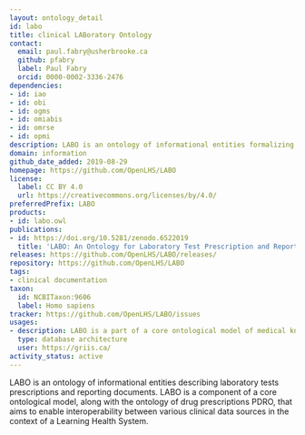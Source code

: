 ```yaml
---
layout: ontology_detail
id: labo
title: clinical LABoratory Ontology
contact:
  email: paul.fabry@usherbrooke.ca
  github: pfabry
  label: Paul Fabry
  orcid: 0000-0002-3336-2476
dependencies:
- id: iao
- id: obi
- id: ogms
- id: omiabis
- id: omrse
- id: opmi
description: LABO is an ontology of informational entities formalizing clinical laboratory tests prescriptions and reporting documents.
domain: information
github_date_added: 2019-08-29
homepage: https://github.com/OpenLHS/LABO
license:
  label: CC BY 4.0
  url: https://creativecommons.org/licenses/by/4.0/
preferredPrefix: LABO
products:
- id: labo.owl
publications:
- id: https://doi.org/10.5281/zenodo.6522019
  title: 'LABO: An Ontology for Laboratory Test Prescription and Reporting'
releases: https://github.com/OpenLHS/LABO/releases/
repository: https://github.com/OpenLHS/LABO
tags:
- clinical documentation
taxon:
  id: NCBITaxon:9606
  label: Homo sapiens
tracker: https://github.com/OpenLHS/LABO/issues
usages:
- description: LABO is a part of a core ontological model of medical knowledge in the PARS3 data platform.
  type: database architecture
  user: https://griis.ca/
activity_status: active
---
```


LABO is an ontology of informational entities describing laboratory tests prescriptions and reporting documents. LABO is a component of a core ontological model, along with the ontology of drug prescriptions PDRO, that aims to enable interoperability between various clinical data sources in the context of a Learning Health System.
